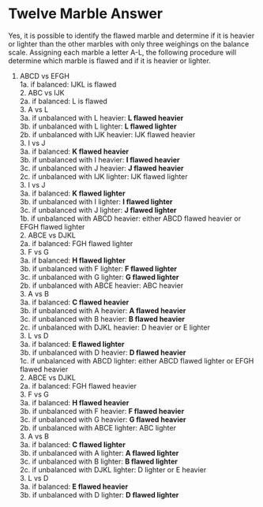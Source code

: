 # Twelve Marble Answer

Yes, it is possible to identify the flawed marble and determine if it is 
heavier or lighter than the other marbles with only three weighings on the 
balance scale. Assigning each marble a letter A-L, the following procedure will 
determine which marble is flawed and if it is heavier or lighter.

1. ABCD vs EFGH  
  1a. if balanced: IJKL is flawed  
     2. ABC vs IJK  
       2a. if balanced: L is flawed  
          3. A vs L  
            3a. if unbalanced with L heavier: **L flawed heavier**  
            3b. if unbalanced with L lighter: **L flawed lighter**  
       2b. if unbalanced with IJK heavier: IJK flawed heavier  
          3. I vs J  
            3a. if balanced: **K flawed heavier**  
            3b. if unbalanced with I heavier: **I flawed heavier**  
            3c. if unbalanced with J heavier: **J flawed heavier**  
       2c. if unbalanced with IJK lighter: IJK flawed lighter  
          3. I vs J  
            3a. if balanced: **K flawed lighter**  
            3b. if unbalanced with I lighter: **I flawed lighter**  
            3c. if unbalanced with J lighter: **J flawed lighter**  
  1b. if unbalanced with ABCD heavier: either ABCD flawed heavier or EFGH flawed lighter  
     2. ABCE vs DJKL  
       2a. if balanced: FGH flawed lighter  
          3. F vs G  
            3a. if balanced: **H flawed lighter**  
            3b. if unbalanced with F lighter: **F flawed lighter**  
            3c. if unbalanced with G lighter: **G flawed lighter**  
       2b. if unbalanced with ABCE heavier: ABC heavier  
          3. A vs B  
            3a. if balanced: **C flawed heavier**  
            3b. if unbalanced with A heavier: **A flawed heavier**  
            3c. if unbalanced with B heavier: **B flawed heavier**  
       2c. if unbalanced with DJKL heavier: D heavier or E lighter  
          3. L vs D  
            3a. if balanced: **E flawed lighter**  
            3b. if unbalanced with D heavier: **D flawed heavier**  
  1c. if unbalanced with ABCD lighter: either ABCD flawed lighter or EFGH flawed heavier  
     2. ABCE vs DJKL  
       2a. if balanced: FGH flawed heavier  
          3. F vs G  
            3a. if balanced: **H flawed heavier**  
            3b. if unbalanced with F heavier: **F flawed heavier**  
            3c. if unbalanced with G heavier: **G flawed heavier**  
       2b. if unbalanced with ABCE lighter: ABC lighter  
          3. A vs B  
            3a. if balanced: **C flawed lighter**  
            3b. if unbalanced with A lighter: **A flawed lighter**  
            3c. if unbalanced with B lighter: **B flawed lighter**  
       2c. if unbalanced with DJKL lighter: D lighter or E heavier  
          3. L vs D  
            3a. if balanced: **E flawed heavier**  
            3b. if unbalanced with D lighter: **D flawed lighter**  
